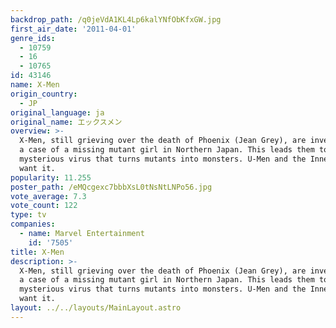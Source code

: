 ```yaml
---
backdrop_path: /q0jeVdA1KL4Lp6kalYNfObKfxGW.jpg
first_air_date: '2011-04-01'
genre_ids:
  - 10759
  - 16
  - 10765
id: 43146
name: X-Men
origin_country:
  - JP
original_language: ja
original_name: エックスメン
overview: >-
  X-Men, still grieving over the death of Phoenix (Jean Grey), are investigating
  a case of a missing mutant girl in Northern Japan. This leads them to a
  mysterious virus that turns mutants into monsters. U-Men and the Inner Circle
  want it.
popularity: 11.255
poster_path: /eMQcgexc7bbbXsL0tNsNtLNPo56.jpg
vote_average: 7.3
vote_count: 122
type: tv
companies:
  - name: Marvel Entertainment
    id: '7505'
title: X-Men
description: >-
  X-Men, still grieving over the death of Phoenix (Jean Grey), are investigating
  a case of a missing mutant girl in Northern Japan. This leads them to a
  mysterious virus that turns mutants into monsters. U-Men and the Inner Circle
  want it.
layout: ../../layouts/MainLayout.astro
---
```


